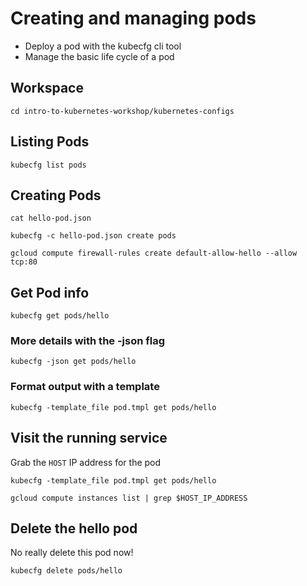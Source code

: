 # Creating and managing pods

* Deploy a pod with the kubecfg cli tool
* Manage the basic life cycle of a pod

## Workspace

```
cd intro-to-kubernetes-workshop/kubernetes-configs
```

## Listing Pods

```
kubecfg list pods
```

## Creating Pods

```
cat hello-pod.json
```

```
kubecfg -c hello-pod.json create pods
```

```
gcloud compute firewall-rules create default-allow-hello --allow tcp:80
```

## Get Pod info

```
kubecfg get pods/hello
```

### More details with the -json flag

```
kubecfg -json get pods/hello
```

### Format output with a template

```
kubecfg -template_file pod.tmpl get pods/hello
```

## Visit the running service

Grab the `HOST` IP address for the pod

```
kubecfg -template_file pod.tmpl get pods/hello
```

```
gcloud compute instances list | grep $HOST_IP_ADDRESS
```

## Delete the hello pod

No really delete this pod now!

```
kubecfg delete pods/hello
```
